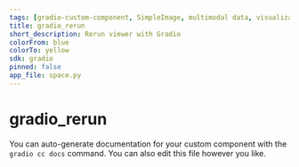 ```yaml
---
tags: [gradio-custom-component, SimpleImage, multimodal data, visualization, machine learning, robotics]
title: gradio_rerun
short_description: Rerun viewer with Gradio
colorFrom: blue
colorTo: yellow
sdk: gradio
pinned: false
app_file: space.py
---
```


# gradio_rerun

You can auto-generate documentation for your custom component with the `gradio cc docs` command.
You can also edit this file however you like.
